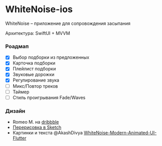 # WhiteNoise-ios
WhiteNoise – приложение для сопровождения засыпания

Архитектура: SwiftUI + MVVM

### Роадмап
- [x] Выбор подборки из предложенных
- [x] Карточка подборки 
- [x] Плейлист подборки
- [x] Звуковые дорожки
- [x] Регулирование звука
- [ ] Микс/Повтор треков
- [ ] Таймер
- [ ] Стиль проигрывания Fade/Waves

### Дизайн
- Romeo M. на [dribbble](https://dribbble.com/shots/6730530-White-Noise?utm_source=Clipboard_Shot&utm_campaign=zhiweimiao&utm_content=White%20Noise&utm_medium=Social_Share)
- [Перерисовка в Sketch](./WhiteNoise.sketch)
- Картинки и текста @AkashDivya
[WhiteNoise-Modern-Animated-UI-Flutter](https://github.com/AkashDivya/WhiteNoise-Modern-Animated-UI-Flutter)
